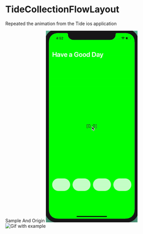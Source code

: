 # TideCollectionFlowLayout
Repeated the animation from the Tide ios application 

Sample And Origin
![Gif with example](https://github.com/vurf/TideCollectionFlowLayout/blob/master/gifs/tide.gif) ![Gif with example](https://github.com/vurf/TideCollectionFlowLayout/blob/master/gifs/tide_origin.gif)
